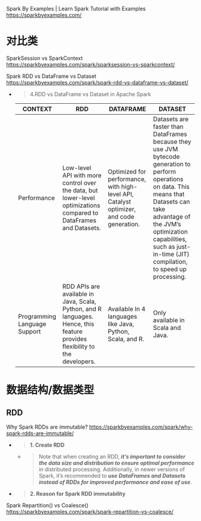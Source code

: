 
Spark By Examples | Learn Spark Tutorial with Examples https://sparkbyexamples.com/

# 对比类

SparkSession vs SparkContext https://sparkbyexamples.com/spark/sparksession-vs-sparkcontext/

Spark RDD vs DataFrame vs Dataset https://sparkbyexamples.com/spark/spark-rdd-vs-dataframe-vs-dataset/
- > 4.RDD vs DataFrame vs Dataset in Apache Spark

  | **CONTEXT**	| **RDD** | **DATAFRAME** | **DATASET** |
  |--|--|--|--|
  |Performance | Low-level API with more control over the data, but lower-level optimizations compared to DataFrames and Datasets. | Optimized for performance, with high-level API, Catalyst optimizer, and code generation. | Datasets are faster than DataFrames because they use JVM bytecode generation to perform operations on data. This means that Datasets can take advantage of the JVM’s optimization capabilities, such as just-in-time (JIT) compilation, to speed up processing.|
  | Programming Language Support | RDD APIs are available in Java, Scala, Python, and R languages. Hence, this feature provides flexibility to the developers. | Available In 4 languages like Java, Python, Scala, and R. | Only available in Scala and Java. |

# 数据结构/数据类型

## RDD

Why Spark RDDs are immutable? https://sparkbyexamples.com/spark/why-spark-rdds-are-immutable/
- > **1. Create RDD**
  * > Note that when creating an RDD, ***it’s important to consider the data size and distribution to ensure optimal performance*** in distributed processing. Additionally, in newer versions of Spark, it’s recommended to ***use DataFrames and Datasets instead of RDDs for improved performance and ease of use***.
- > **2. Reason for Spark RDD immutability**

Spark Repartition() vs Coalesce() https://sparkbyexamples.com/spark/spark-repartition-vs-coalesce/

